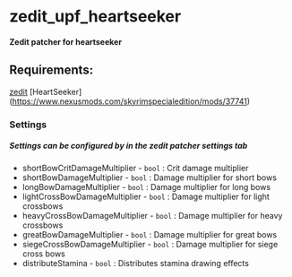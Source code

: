 <!--- -*- mode: markdown -*- -->
# zedit_upf_heartseeker
#### Zedit patcher for heartseeker

Requirements:
------------
[zedit](https://github.com/z-edit/zedit/releases)
[HeartSeeker] (https://www.nexusmods.com/skyrimspecialedition/mods/37741)  

### Settings
##### Settings can be configured by in the zedit patcher settings tab

-  shortBowCritDamageMultiplier   - `bool` : Crit damage multiplier
-  shortBowDamageMultiplier		  - `bool` : Damage multiplier for short bows
-  longBowDamageMultiplier		  - `bool` : Damage multiplier for long bows
-  lightCrossBowDamageMultiplier  - `bool` : Damage multiplier for light crossbows
-  heavyCrossBowDamageMultiplier  - `bool` : Damage multiplier for heavy crossbows
-  greatBowDamageMultiplier		  - `bool` : Damage multiplier for great bows
-  siegeCrossBowDamageMultiplier  - `bool` : Damage multiplier for siege cross bows
-  distributeStamina			  - `bool` : Distributes stamina drawing effects
